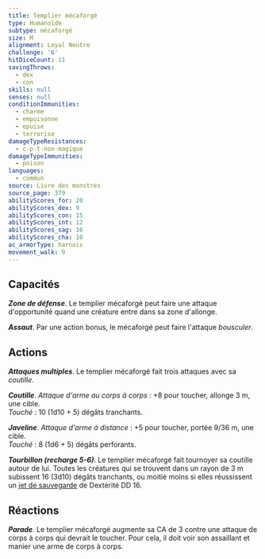 ```yaml
---
title: Templier mécaforgé
type: Humanoïde
subtype: mécaforgé
size: M
alignment: Loyal Neutre
challenge: '6'
hitDiceCount: 11
savingThrows:
  - dex
  - con
skills: null
senses: null
conditionImmunities:
  - charme
  - empoisonne
  - epuise
  - terrorise
damageTypeResistances:
  - c-p-t-non-magique
damageTypeImmunities:
  - poison
languages:
  - commun
source: Livre des monstres
source_page: 379
abilityScores_for: 20
abilityScores_dex: 9
abilityScores_con: 15
abilityScores_int: 12
abilityScores_sag: 16
abilityScores_cha: 10
ac_armorType: harnois
movement_walk: 9
---
```

## Capacités
_**Zone de défense**_. Le templier mécaforgé peut faire une attaque d'opportunité quand une créature entre dans sa zone d'allonge.

_**Assaut**_. Par une action bonus, le mécaforgé peut faire l'attaque _bousculer_.

## Actions
_**Attaques multiples**_. Le templier mécaforgé fait trois attaques avec sa _coutille_.

_**Coutille**_. _Attaque d'arme au corps à corps_ : +8 pour toucher, allonge 3 m, une cible.  
_Touché_ : 10 (1d10 + 5) dégâts tranchants.

_**Javeline**_. _Attaque d'arme à distance_ : +5 pour toucher, portée 9/36 m, une cible.  
_Touché_ : 8 (1d6 + 5) dégâts perforants.

_**Tourbillon (recharge 5-6)**_. Le templier mécaforgé fait tournoyer sa coutille autour de lui. Toutes les créatures qui se trouvent dans un rayon de 3 m subissent 16 (3d10) dégâts tranchants, ou moitié moins si elles réussissent un [jet de sauvegarde](/utiliser-les-caracteristiques/#jets-de-sauvegarde) de Dextérité DD 16.

## Réactions
_**Parade**_. Le templier mécaforgé augmente sa CA de 3 contre une attaque de corps à corps qui devrait le toucher. Pour cela, il doit voir son assaillant et manier une arme de corps à corps.
